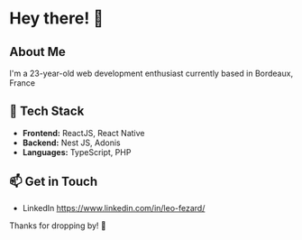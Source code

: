 # Hey there! 👋

## About Me
I'm a 23-year-old web development enthusiast currently based in Bordeaux, France

## 🔧 Tech Stack
- **Frontend:** ReactJS, React Native
- **Backend:** Nest JS, Adonis
- **Languages:** TypeScript, PHP

## 📫 Get in Touch
- LinkedIn https://www.linkedin.com/in/leo-fezard/

Thanks for dropping by! 🚀

